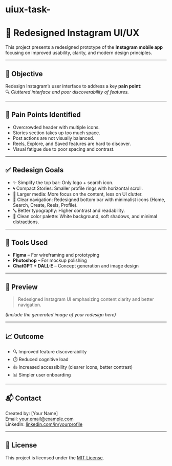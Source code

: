 # uiux-task-
# 📱 Redesigned Instagram UI/UX

This project presents a redesigned prototype of the **Instagram mobile app** focusing on improved usability, clarity, and modern design principles.

---

## 🎯 Objective

Redesign Instagram’s user interface to address a key **pain point**:  
🔍 *Cluttered interface and poor discoverability of features.*

---

## 🧠 Pain Points Identified

- Overcrowded header with multiple icons.
- Stories section takes up too much space.
- Post actions are not visually balanced.
- Reels, Explore, and Saved features are hard to discover.
- Visual fatigue due to poor spacing and contrast.

---

## ✅ Redesign Goals

- ✨ Simplify the top bar: Only logo + search icon.
- 🌀 Compact Stories: Smaller profile rings with horizontal scroll.
- 📸 Larger media: More focus on the content, less on UI clutter.
- 🧭 Clear navigation: Redesigned bottom bar with minimalist icons (Home, Search, Create, Reels, Profile).
- 🔤 Better typography: Higher contrast and readability.
- 🎨 Clean color palette: White background, soft shadows, and minimal distractions.

---

## 🧪 Tools Used

- **Figma** – For wireframing and prototyping
- **Photoshop** – For mockup polishing
- **ChatGPT + DALL·E** – Concept generation and image design

---

## 📸 Preview

> Redesigned Instagram UI emphasizing content clarity and better navigation.

*(Include the generated image of your redesign here)*

---

## 📈 Outcome

- 🔍 Improved feature discoverability
- ⏱️ Reduced cognitive load
- 👍 Increased accessibility (clearer icons, better contrast)
- 📊 Simpler user onboarding

---

## 📬 Contact

Created by: [Your Name]  
Email: your.email@example.com  
LinkedIn: [linkedin.com/in/yourprofile](https://linkedin.com/in/yourprofile)

---

## 📝 License

This project is licensed under the [MIT License](LICENSE).
